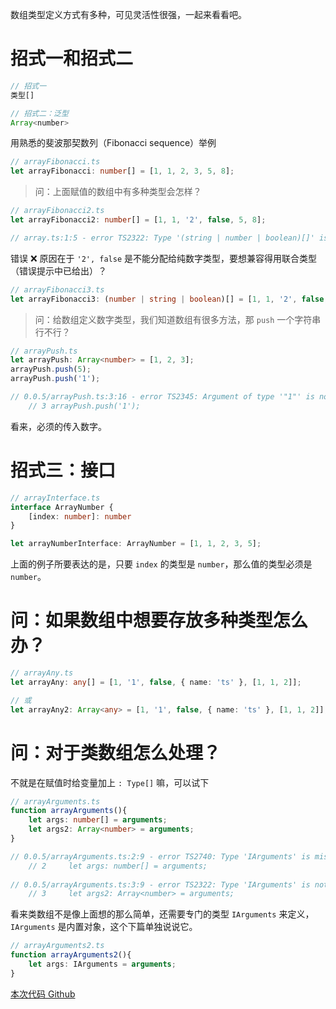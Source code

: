 数组类型定义方式有多种，可见灵活性很强，一起来看看吧。

# 招式一和招式二

```javascript
// 招式一
类型[]

// 招式二：泛型
Array<number>
```

用熟悉的斐波那契数列（Fibonacci sequence）举例

```typescript
// arrayFibonacci.ts
let arrayFibonacci: number[] = [1, 1, 2, 3, 5, 8];
```

> 问：上面赋值的数组中有多种类型会怎样？

```typescript
// arrayFibonacci2.ts
let arrayFibonacci2: number[] = [1, 1, '2', false, 5, 8];

// array.ts:1:5 - error TS2322: Type '(string | number | boolean)[]' is not assignable to type 'number'.
```

错误 ❌ 原因在于 `'2', false` 是不能分配给纯数字类型，要想兼容得用联合类型（错误提示中已给出）？

```typescript
// arrayFibonacci3.ts
let arrayFibonacci3: (number | string | boolean)[] = [1, 1, '2', false, 5, 8];
```

> 问：给数组定义数字类型，我们知道数组有很多方法，那 `push` 一个字符串行不行？
 
```typescript
// arrayPush.ts
let arrayPush: Array<number> = [1, 2, 3];
arrayPush.push(5);
arrayPush.push('1');

// 0.0.5/arrayPush.ts:3:16 - error TS2345: Argument of type '"1"' is not assignable to parameter of type 'number'.
    // 3 arrayPush.push('1');
```

看来，必须的传入数字。


# 招式三：接口

```typescript
// arrayInterface.ts
interface ArrayNumber {
    [index: number]: number
}

let arrayNumberInterface: ArrayNumber = [1, 1, 2, 3, 5];
```
上面的例子所要表达的是，只要 `index` 的类型是 `number`，那么值的类型必须是 `number`。

# 问：如果数组中想要存放多种类型怎么办？

```typescript
// arrayAny.ts
let arrayAny: any[] = [1, '1', false, { name: 'ts' }, [1, 1, 2]];

// 或
let arrayAny2: Array<any> = [1, '1', false, { name: 'ts' }, [1, 1, 2]];
```

# 问：对于类数组怎么处理？

不就是在赋值时给变量加上 `: Type[]` 嘛，可以试下

```typescript
// arrayArguments.ts
function arrayArguments(){
    let args: number[] = arguments;
    let args2: Array<number> = arguments;
}

// 0.0.5/arrayArguments.ts:2:9 - error TS2740: Type 'IArguments' is missing the following properties from type 'number[]': pop, push, concat, join, and 24 more.
    // 2     let args: number[] = arguments;
          
// 0.0.5/arrayArguments.ts:3:9 - error TS2322: Type 'IArguments' is not assignable to type 'number[]'.
    // 3     let args2: Array<number> = arguments;
```

看来类数组不是像上面想的那么简单，还需要专门的类型 `IArguments` 来定义，`IArguments` 是内置对象，这个下篇单独说说它。

```typescript
// arrayArguments2.ts
function arrayArguments2(){
    let args: IArguments = arguments;
}
```
 
[本次代码 Github](https://github.com/ruizhengyun/typescript-note/tree/feature_v0.0.5_20190623/notes/0.0.5)
